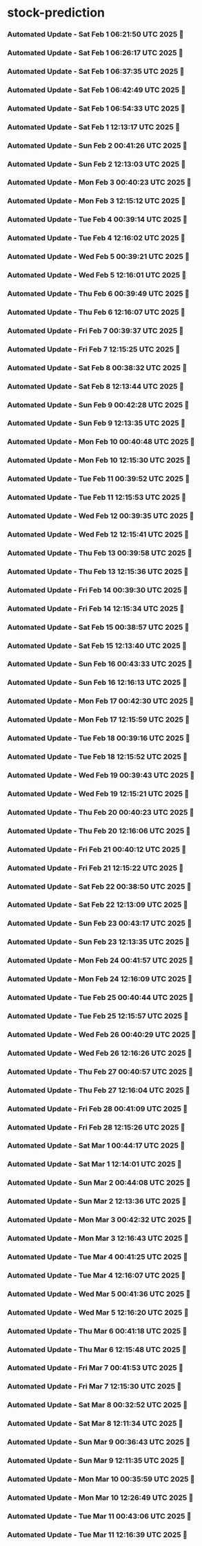 # stock-prediction

### Automated Update - Sat Feb  1 06:21:50 UTC 2025 🚀


### Automated Update - Sat Feb  1 06:26:17 UTC 2025 🚀


### Automated Update - Sat Feb  1 06:37:35 UTC 2025 🚀


### Automated Update - Sat Feb  1 06:42:49 UTC 2025 🚀


### Automated Update - Sat Feb  1 06:54:33 UTC 2025 🚀


### Automated Update - Sat Feb  1 12:13:17 UTC 2025 🚀


### Automated Update - Sun Feb  2 00:41:26 UTC 2025 🚀


### Automated Update - Sun Feb  2 12:13:03 UTC 2025 🚀


### Automated Update - Mon Feb  3 00:40:23 UTC 2025 🚀


### Automated Update - Mon Feb  3 12:15:12 UTC 2025 🚀


### Automated Update - Tue Feb  4 00:39:14 UTC 2025 🚀


### Automated Update - Tue Feb  4 12:16:02 UTC 2025 🚀


### Automated Update - Wed Feb  5 00:39:21 UTC 2025 🚀


### Automated Update - Wed Feb  5 12:16:01 UTC 2025 🚀


### Automated Update - Thu Feb  6 00:39:49 UTC 2025 🚀


### Automated Update - Thu Feb  6 12:16:07 UTC 2025 🚀


### Automated Update - Fri Feb  7 00:39:37 UTC 2025 🚀


### Automated Update - Fri Feb  7 12:15:25 UTC 2025 🚀


### Automated Update - Sat Feb  8 00:38:32 UTC 2025 🚀


### Automated Update - Sat Feb  8 12:13:44 UTC 2025 🚀


### Automated Update - Sun Feb  9 00:42:28 UTC 2025 🚀


### Automated Update - Sun Feb  9 12:13:35 UTC 2025 🚀


### Automated Update - Mon Feb 10 00:40:48 UTC 2025 🚀


### Automated Update - Mon Feb 10 12:15:30 UTC 2025 🚀


### Automated Update - Tue Feb 11 00:39:52 UTC 2025 🚀


### Automated Update - Tue Feb 11 12:15:53 UTC 2025 🚀


### Automated Update - Wed Feb 12 00:39:35 UTC 2025 🚀


### Automated Update - Wed Feb 12 12:15:41 UTC 2025 🚀


### Automated Update - Thu Feb 13 00:39:58 UTC 2025 🚀


### Automated Update - Thu Feb 13 12:15:36 UTC 2025 🚀


### Automated Update - Fri Feb 14 00:39:30 UTC 2025 🚀


### Automated Update - Fri Feb 14 12:15:34 UTC 2025 🚀


### Automated Update - Sat Feb 15 00:38:57 UTC 2025 🚀


### Automated Update - Sat Feb 15 12:13:40 UTC 2025 🚀


### Automated Update - Sun Feb 16 00:43:33 UTC 2025 🚀


### Automated Update - Sun Feb 16 12:16:13 UTC 2025 🚀


### Automated Update - Mon Feb 17 00:42:30 UTC 2025 🚀


### Automated Update - Mon Feb 17 12:15:59 UTC 2025 🚀


### Automated Update - Tue Feb 18 00:39:16 UTC 2025 🚀


### Automated Update - Tue Feb 18 12:15:52 UTC 2025 🚀


### Automated Update - Wed Feb 19 00:39:43 UTC 2025 🚀


### Automated Update - Wed Feb 19 12:15:21 UTC 2025 🚀


### Automated Update - Thu Feb 20 00:40:23 UTC 2025 🚀


### Automated Update - Thu Feb 20 12:16:06 UTC 2025 🚀


### Automated Update - Fri Feb 21 00:40:12 UTC 2025 🚀


### Automated Update - Fri Feb 21 12:15:22 UTC 2025 🚀


### Automated Update - Sat Feb 22 00:38:50 UTC 2025 🚀


### Automated Update - Sat Feb 22 12:13:09 UTC 2025 🚀


### Automated Update - Sun Feb 23 00:43:17 UTC 2025 🚀


### Automated Update - Sun Feb 23 12:13:35 UTC 2025 🚀


### Automated Update - Mon Feb 24 00:41:57 UTC 2025 🚀


### Automated Update - Mon Feb 24 12:16:09 UTC 2025 🚀


### Automated Update - Tue Feb 25 00:40:44 UTC 2025 🚀


### Automated Update - Tue Feb 25 12:15:57 UTC 2025 🚀


### Automated Update - Wed Feb 26 00:40:29 UTC 2025 🚀


### Automated Update - Wed Feb 26 12:16:26 UTC 2025 🚀


### Automated Update - Thu Feb 27 00:40:57 UTC 2025 🚀


### Automated Update - Thu Feb 27 12:16:04 UTC 2025 🚀


### Automated Update - Fri Feb 28 00:41:09 UTC 2025 🚀


### Automated Update - Fri Feb 28 12:15:26 UTC 2025 🚀


### Automated Update - Sat Mar  1 00:44:17 UTC 2025 🚀


### Automated Update - Sat Mar  1 12:14:01 UTC 2025 🚀


### Automated Update - Sun Mar  2 00:44:08 UTC 2025 🚀


### Automated Update - Sun Mar  2 12:13:36 UTC 2025 🚀


### Automated Update - Mon Mar  3 00:42:32 UTC 2025 🚀


### Automated Update - Mon Mar  3 12:16:43 UTC 2025 🚀


### Automated Update - Tue Mar  4 00:41:25 UTC 2025 🚀


### Automated Update - Tue Mar  4 12:16:07 UTC 2025 🚀


### Automated Update - Wed Mar  5 00:41:36 UTC 2025 🚀


### Automated Update - Wed Mar  5 12:16:20 UTC 2025 🚀


### Automated Update - Thu Mar  6 00:41:18 UTC 2025 🚀


### Automated Update - Thu Mar  6 12:15:48 UTC 2025 🚀


### Automated Update - Fri Mar  7 00:41:53 UTC 2025 🚀


### Automated Update - Fri Mar  7 12:15:30 UTC 2025 🚀


### Automated Update - Sat Mar  8 00:32:52 UTC 2025 🚀


### Automated Update - Sat Mar  8 12:11:34 UTC 2025 🚀


### Automated Update - Sun Mar  9 00:36:43 UTC 2025 🚀


### Automated Update - Sun Mar  9 12:11:35 UTC 2025 🚀


### Automated Update - Mon Mar 10 00:35:59 UTC 2025 🚀


### Automated Update - Mon Mar 10 12:26:49 UTC 2025 🚀


### Automated Update - Tue Mar 11 00:43:06 UTC 2025 🚀


### Automated Update - Tue Mar 11 12:16:39 UTC 2025 🚀

